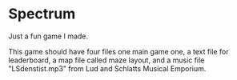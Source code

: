 # Spectrum
Just a fun game I made.

This game should have four files one main game one, a text file for leaderboard, a map file called maze layout, and a music file "LSdenstist.mp3" from Lud and Schlatts Musical Emporium. 

